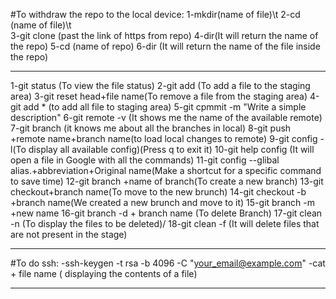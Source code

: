 #To withdraw the repo to the local device:
  1-mkdir(name of file)\t
  2-cd (name of file)\t\
  3-git clone (past the link of https from repo)
  4-dir(It will return the name of the repo)
  5-cd (name of repo)
  6-dir (It will return the name of the file inside the repo)
*********************
1-git status (To view the file status)
2-git add (To add a file to the staging area)
3-git reset head+file name(To remove a file from the staging area)
4-git add * (to add all file to staging area)
5-git cpmmit -m "Write a simple description"
6-git remote -v (It shows me the name of the available remote)
7-git branch (it knows me about all the branches in local)
8-git push +remote name+branch name(to load local changes to remote)
9-git config -l(To display all available config)(Press q to exit it)
10-git help config (It will open a file in Google with all the commands)
11-git config --glibal alias.+abbreviation+Original name(Make a shortcut for a specific command to save time)
12-git branch +name of branch(To create a new branch)
13-git checkout+branch name(To move to the new brunch)
14-git checkout -b +branch name(We created a new brunch and move to it)
15-git branch -m +new name
16-git branch -d + branch name (To delete Branch)
17-git clean -n (To display the files to be deleted)/
18-git clean -f (It will delete files that are not present in the stage)

********************
#To do ssh:
  -ssh-keygen -t rsa -b 4096 -C "your_email@example.com"
  -cat + file name ( displaying the contents of a file)
********************
